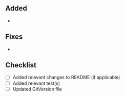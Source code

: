## Added

- 
 
## Fixes

-

## Checklist

- [ ] Added relevant changes to README (if applicable)
- [ ] Added relevant test(s)
- [ ] Updated GitVersion file
